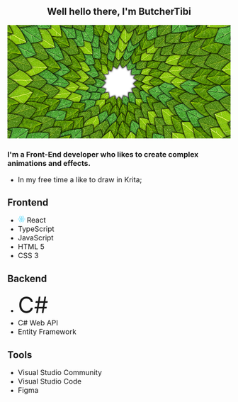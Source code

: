 <h2 align='center'>Well hello there, I'm ButcherTibi</h2>

<img src='Leafs_smaller.png' alt='' style='
    object-fit: cover;
'/>

<h3>I'm a Front-End developer who likes to create complex animations and effects.</h3>

<ul>
    <li><p style="font-size: 16px">In my free time a like to draw in Krita;</p></li>
</ul>

<h2>Frontend</h2>
<ul>
    <li>
        <img src='https://raw.githubusercontent.com/devicons/devicon/master/icons/react/react-original.svg' style='height: 16px' />
        <label style='font-size: 16px;'>React</label>
    </li>
    <li><label style='font-size: 16px;'>TypeScript</label></li>
    <li><label style='font-size: 16px;'>JavaScript</label></li>
    <li><label style='font-size: 16px;'>HTML 5</label></li>
    <li><label style='font-size: 16px;'>CSS 3</label></li>
</ul>

<h2>Backend</h2>
<ul>
    <li><label style='font-size: 50px;'>C#</label></li>
    <li><label style='font-size: 16px;'>C# Web API</label></li>
    <li><label style='font-size: 16px;'>Entity Framework</label></li>
</ul>

<h2>Tools</h2>
<ul>
    <li><label style='font-size: 16px;'>Visual Studio Community</label></li>
    <li><label style='font-size: 16px;'>Visual Studio Code</label></li>
    <li><label style='font-size: 16px;'>Figma</label></li>
</ul>
